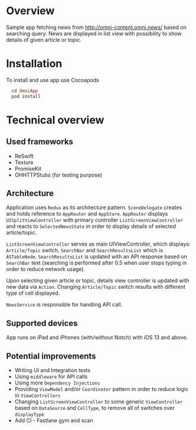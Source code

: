 # Overview

Sample app fetching news from http://omni-content.omni.news/
based on searching query. News are displayed in list view with possibility to show details of given article or topic.

# Installation
To install and use app use Cocoapods

```ruby
  cd OmniApp
  pod install
```

# Technical overview
## Used frameworks
- ReSwift
- Texture
- PromiseKit
- OHHTTPStubs (for testing purpose)

## Architecture

Application uses `Redux` as its architecture pattern. `SceneDelegate` creates and holds reference to `AppRouter` and `AppStore`.
`AppRouter` displays `UISplitViewController` with primary controller `ListScreenViewController` and reacts to `SelectedNewsState` in order to display details of selected article/topic.

`ListScreenViewController` serves as main UIViewController, which displays: `Article/Topic` switch, `SearchBar` and `SearchResultsList` which is `ASTableNode`. `SearchResultsList` is updated with an API response based on `SearchBar` text (searching is performed after 0.5 when user stops typing in order to reduce network usage).

Upon selecting given article or topic, details view controller is updated with new data via `Action`.
Changing `Article/Topic` switch results with different type of cell displayed.

`NewsService` is responsible for handling API call.

## Supported devices

App runs on iPad and iPhones (with/without Notch) with iOS 13 and above.

## Potential improvements

- Writing UI and Integration tests
- Using `middleware` for API calls
- Using more `Dependency Injections`
- Providing `ViewModel` and/or `Coordinator` pattern in order to reduce logic in `ViewControllers`
- Changing `ListScreenViewController` to some generic `ViewController` based on `DataSource` and `CellType`, to remove all of switches over `displayType`
- Add CI - Fastlane gym and scan 
